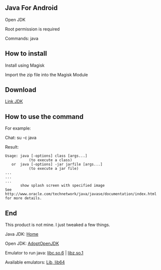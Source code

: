## Java For Android


Open JDK

Root permission is required

Commands: java


## How to install

Install using Magisk

Import the zip file into the Magisk Module


## Download

[Link JDK](https://github.com/kakathic/Tool-JDK/releases)


## How to use the command

For example:

Chat: su -c java

Result:

```
Usage: java [-options] class [args...]
           (to execute a class)
   or  java [-options] -jar jarfile [args...]
           (to execute a jar file)
...
...
...
       show splash screen with specified image
See http://www.oracle.com/technetwork/java/javase/documentation/index.html for more details.
```


## End

This product is not mine. I just tweaked a few things.

Java JDK: [Home](https://jdk.java.net)

Open JDK: [AdoptOpenJDK](https://github.com/AdoptOpenJDK)

Emulator to run java: [libc.so.6](https://packages.debian.org/search?searchon=contents&keywords=libc.so.6) | [libz.so.1](https://packages.debian.org/search?searchon=contents&keywords=libz.so.1)

Available emulators: [Lib, lib64](https://github.com/kakathic/Tool-JDK/tree/main/lib)
